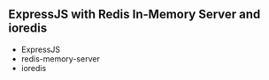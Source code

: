 ## ExpressJS with Redis In-Memory Server and ioredis

- ExpressJS
- redis-memory-server
- ioredis



